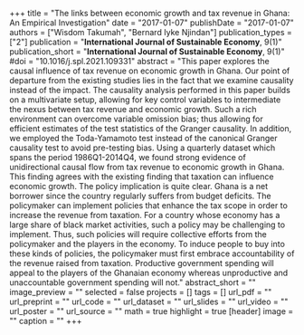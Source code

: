 

+++
title = "The links between economic growth and tax revenue in Ghana: An Empirical Investigation"
date = "2017-01-07"
publishDate = "2017-01-07"
authors = ["Wisdom Takumah", "Bernard Iyke Njindan"]
publication_types = ["2"]
publication = "**International Journal of Sustainable Economy**, 9(1)"
publication_short = "**International Journal of Sustainable Economy**, 9(1)"
#doi = "10.1016/j.spl.2021.109331"
abstract = "This paper explores the causal influence of tax revenue on economic growth in Ghana. Our point of departure from the existing studies lies in the fact that we examine causality instead of the impact. The causality analysis performed in this paper builds on a multivariate setup, allowing for key control variables to intermediate the nexus between tax revenue and economic growth. Such a rich environment can overcome variable omission bias; thus allowing for efficient estimates of the test statistics of the Granger causality. In addition, we employed the Toda-Yamamoto test instead of the canonical Granger causality test to avoid pre-testing bias. Using a quarterly dataset which spans the period 1986Q1-2014Q4, we found strong evidence of unidirectional causal flow from tax revenue to economic growth in Ghana. This finding agrees with the existing finding that taxation can influence economic growth. The policy implication is quite clear. Ghana is a net borrower since the country regularly suffers from budget deficits. The policymaker can implement policies that enhance the tax scope in order to increase the revenue from taxation. For a country whose economy has a large share of black market activities, such a policy may be challenging to implement. Thus, such policies will require collective efforts from the policymaker and the players in the economy. To induce people to buy into these kinds of policies, the policymaker must first embrace accountability of the revenue raised from taxation. Productive government spending will appeal to the players of the Ghanaian economy whereas unproductive and unaccountable government spending will not."
abstract_short = ""
image_preview = ""
selected = false
projects = []
tags = []
url_pdf = ""
url_preprint = ""
url_code = ""
url_dataset = ""
url_slides = ""
url_video = ""
url_poster = ""
url_source = ""
math = true
highlight = true
[header]
image = ""
caption = ""
+++
